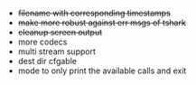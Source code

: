 - ~~filename with corresponding timestamps~~
- ~~make more robust against err msgs of tshark~~
- ~~cleanup screen output~~
- more codecs
- multi stream support
- dest dir cfgable
- mode to only print the available calls and exit
